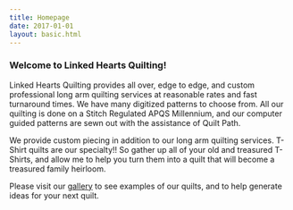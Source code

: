 ```yaml
---
title: Homepage
date: 2017-01-01
layout: basic.html
---
```


### Welcome to Linked Hearts Quilting!

Linked Hearts Quilting provides all over, edge to edge, and custom professional long arm quilting services at reasonable rates and fast turnaround times. We have many digitized patterns to choose from.  All our quilting is done on a Stitch Regulated APQS Millennium, and our computer guided patterns are sewn out with the assistance of Quilt Path.

We provide custom piecing in addition to our long arm quilting services.  T-Shirt quilts are our specialty!! So gather up all of your old and treasured T-Shirts, and allow me to help you turn them into a quilt that will become a treasured family heirloom.

Please visit our [gallery](/gallery) to see examples of our quilts, and to help generate ideas for your next quilt.